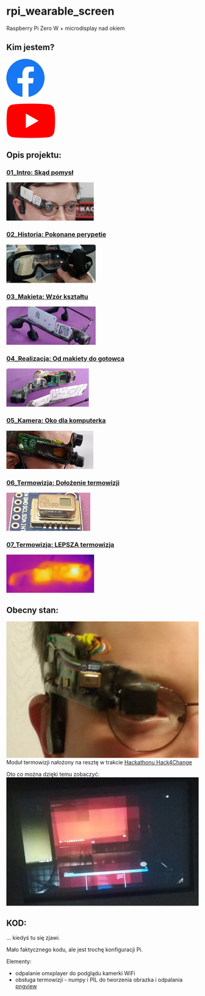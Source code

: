 # rpi_wearable_screen
Raspberry Pi Zero W + microdisplay nad okiem

## Kim jestem?

[![Facebook kmamert](_pics/ic_facebook.png)](https://www.facebook.com/kmamert/)

[![Youtube, Krzysztof Stankiewicz](_pics/ic_youtube.png)](https://www.youtube.com/channel/UCs3_EnbahHUuPsubvT-ekfg/videos)



## Opis projektu:

### [01_Intro:	Skąd pomysł](01_Intro.md)
[![](_pics/index/tn_sec01.jpg)](01_Intro.md)

### [02_Historia:	Pokonane perypetie](02_Historia.md)
[![](_pics/index/tn_sec02.jpg)](02_Historia.md)

### [03_Makieta:	Wzór kształtu](03_Makieta.md)
[![](_pics/index/tn_sec03.jpg)](03_Makieta.md)

### [04_Realizacja:	Od makiety do gotowca](04_Realizacja.md)
[![](_pics/index/tn_sec04.jpg)](04_Realizacja.md)

### [05_Kamera:	Oko dla komputerka](05_Kamera.md)
[![](_pics/index/tn_sec05.jpg)](05_Kamera.md)

### [06_Termowizja:	Dołożenie termowizji](06_Termowizja.md)
[![](_pics/index/tn_sec06.jpg)](06_Termowizja.md)

### [07_Termowizja:	LEPSZA termowizja](07_Termowizja2.md)
[![](_pics/index/tn_sec07.jpg)](07_Termowizja2.md)



## Obecny stan:

![Termowizja](_pics/pic_with_thermal_closeup_01.jpg)<br>
Moduł termowizji nałożony na resztę w trakcie [Hackathonu Hack4Change](https://hack4change.tech/)<br>

Oto co można dzięki temu zobaczyć:
![Termowizja](_pics/pic_amg8833_view03.jpg)<br>


## KOD:

... kiedyś tu się zjawi.

Mało faktycznego kodu, ale jest trochę konfiguracji Pi.

Elementy:

* odpalanie omxplayer do podglądu kamerki WiFi
* obsługa termowizji - numpy i PIL do tworzenia obrazka i odpalania [pngview](https://github.com/AndrewFromMelbourne/raspidmx/tree/master/pngview)
